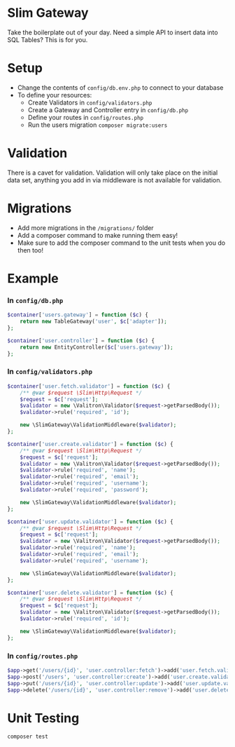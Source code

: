 # Slim Gateway
Take the boilerplate out of your day. Need a simple API to insert data into SQL Tables? This is for you.

# Setup
 - Change the contents of `config/db.env.php` to connect to your database
 - To define your resources:
    - Create Validators in `config/validators.php`
    - Create a Gateway and Controller entry in `config/db.php`
    - Define your routes in `config/routes.php`
    - Run the users migration `composer migrate:users`
    
    
# Validation
There is a cavet for validation. Validation will only take place on the initial data set, anything you add in via middleware is not available for validation.

# Migrations
 - Add more migrations in the `/migrations/` folder
 - Add a composer command to make running them easy!
 - Make sure to add the composer command to the unit tests when you do then too!

# Example

### In `config/db.php`
```php
$container['users.gateway'] = function ($c) {
    return new TableGateway('user', $c['adapter']);
};

$container['user.controller'] = function ($c) {
    return new EntityController($c['users.gateway']);
};
```

### In `config/validators.php`
```php
$container['user.fetch.validator'] = function ($c) {
    /** @var $request \Slim\Http\Request */
    $request = $c['request'];
    $validator = new \Valitron\Validator($request->getParsedBody());
    $validator->rule('required', 'id');

    new \SlimGateway\ValidationMiddleware($validator);
};

$container['user.create.validator'] = function ($c) {
    /** @var $request \Slim\Http\Request */
    $request = $c['request'];
    $validator = new \Valitron\Validator($request->getParsedBody());
    $validator->rule('required', 'name');
    $validator->rule('required', 'email');
    $validator->rule('required', 'username');
    $validator->rule('required', 'password');

    new \SlimGateway\ValidationMiddleware($validator);
};

$container['user.update.validator'] = function ($c) {
    /** @var $request \Slim\Http\Request */
    $request = $c['request'];
    $validator = new \Valitron\Validator($request->getParsedBody());
    $validator->rule('required', 'name');
    $validator->rule('required', 'email');
    $validator->rule('required', 'username');

    new \SlimGateway\ValidationMiddleware($validator);
};

$container['user.delete.validator'] = function ($c) {
    /** @var $request \Slim\Http\Request */
    $request = $c['request'];
    $validator = new \Valitron\Validator($request->getParsedBody());
    $validator->rule('required', 'id');

    new \SlimGateway\ValidationMiddleware($validator);
};
```

### In `config/routes.php`
```php
$app->get('/users/{id}', 'user.controller:fetch')->add('user.fetch.validator');
$app->post('/users', 'user.controller:create')->add('user.create.validator');
$app->put('/users/{id}', 'user.controller:update')->add('user.update.validator');
$app->delete('/users/{id}', 'user.controller:remove')->add('user.delete.validator');
```


# Unit Testing
`composer test`

